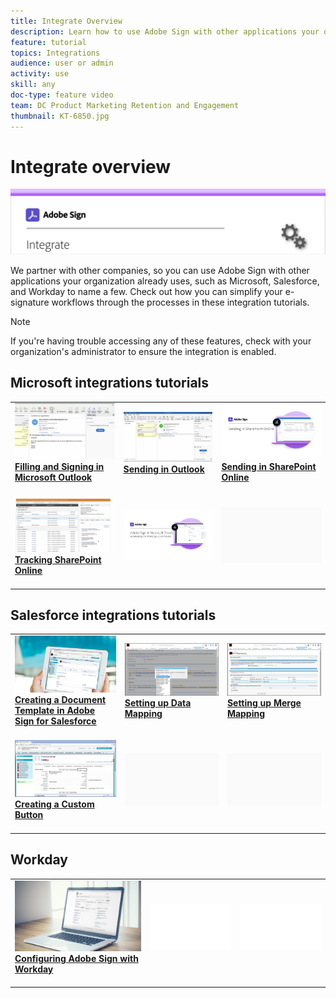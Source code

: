 ```yaml
---
title: Integrate Overview
description: Learn how to use Adobe Sign with other applications your organization already uses, such as Microsoft, Salesforce, and Workday
feature: tutorial
topics: Integrations
audience: user or admin
activity: use
skill: any
doc-type: feature video
team: DC Product Marketing Retention and Engagement
thumbnail: KT-6850.jpg
---
```


# Integrate overview

![Sign Integrate Image](assets/Hero-Integrate.png)

We partner with other companies, so you can use Adobe Sign with other applications your organization already uses, such as Microsoft, Salesforce, and Workday to name a few. Check out how you can simplify your e-signature workflows through the processes in these integration tutorials. 

>[!NOTE]
> If you're having trouble accessing any of these features, check with your organization's administrator to ensure the integration is enabled.

## Microsoft integrations tutorials

<table>
<tr>
  <td>
    <a href="fill-and-sign-doc-microsoft-outlook.md">
      <img alt="Filling and Signing in Microsoft Outlook" src="assets/MS-FillSign.png" />
    </a>
    <div>
    <a href="fill-and-sign-doc-microsoft-outlook.md"><strong>Filling and Signing in Microsoft Outlook</strong></a>
    </div>
    <br>
  </td>
  <td>
    <a href="send-for-signature-with-outlook.md">
      <img alt="Sending in Outlook" src="assets/MS-SendOutlook.png" />
    </a>
    <div>
    <a href="send-for-signature-with-outlook.md"><strong>Sending in Outlook</strong></a>
    </div>
    <br>
  </td>
  <td>
    <a href="send-for-signature-with-sharepoint-online.md">
      <img alt="Sending in SharePoint Online" src="assets/Sending-in-SP.png" />
    </a>
    <div>
    <a href="send-for-signature-with-sharepoint-online.md"><strong>Sending in SharePoint Online</strong></a>
    </div>
    <br>
  </td>
</tr>
<tr>
  <td>
    <a href="track-an-agreement-with-sharepoint-online.md">
      <img alt="Tracking SharePoint Online" src="assets/MS-TrackSP.png" />
    </a>
    <div>
    <a href="track-an-agreement-with-sharepoint-online.md"><strong>Tracking SharePoint Online</strong></a>
    </div>
    <br>
  </td>
   <td>
    <a href="adobe-sign-teams-mortgage.md">
      <img alt="Accelerating the Mortgage Loan Process" src="assets/teamsmortgage.png" />
    </a>
    <div>
    <br>
  </td>
  <td>
    <img alt="Spacer" src="assets/Grayspacer.png" />
    <div>
    <br>
  </td>
</tr>
</table>

## Salesforce integrations tutorials

<table>
<tr>
  <td>
    <a href="create-an-agreement-template.md">
      <img alt="Creating a Document Template in Adobe Sign for Salesforce" src="assets/SF-Template.png" />
    </a>
    <div>
    <a href="create-an-agreement-template.md"><strong>Creating a Document Template in Adobe Sign for Salesforce</strong></a>
    </div>
    <br>
  </td>
  <td>
    <a href="set-up-data-mapping.md">
      <img alt="Setting up Data Mapping" src="assets/SF-DataMapping.png" />
    </a>
    <div>
    <a href="set-up-data-mapping.md"><strong>Setting up Data Mapping</strong></a>
    </div>
    <br>
  </td>
  <td>
    <a href="set-up-merging-map.md">
      <img alt="Setting up Merge Mapping" src="assets/SF-MergeMapping.png" />
    </a>
    <div>
    <a href="set-up-merging-map.md"><strong>Setting up Merge Mapping<strong></a>
    </div>
    <br>
  </td>
</tr>
<tr>
  <td>
    <a href="create-a-custom-button.md">
      <img alt="Creating a Custom Button" src="assets/SF-Button.png" />
    </a>
    <div>
    <a href="create-a-custom-button.md"><strong>Creating a Custom Button</strong></a>
    </div>
    <br>
  </td>
  <td>
    <img alt="Spacer" src="assets/Grayspacer.png" />
    <div>
    <br>
  </td>
  <td>
    <img alt="Spacer" src="assets/Grayspacer.png" />
    <div>
    <br>
  </td>
</tr>
</table>

## Workday

<table>
<tr>
  <td>
    <a href="workday.md">
      <img alt="Configuring Adobe Sign with Workday" src="assets/WD-Configure.png" />
    </a>
    <div>
    <a href="workday.md"><strong>Configuring Adobe Sign with Workday</strong></a>
    </div>
    <br>
  </td>
   <td>
    <img alt="Spacer" src="assets/Whitespacer.png" />
    <div>
    <br>
  </td>
  <td>
    <img alt="Spacer" src="assets/Whitespacer.png" />
    <div>
    <br>
  </td>
</tr>
</table>